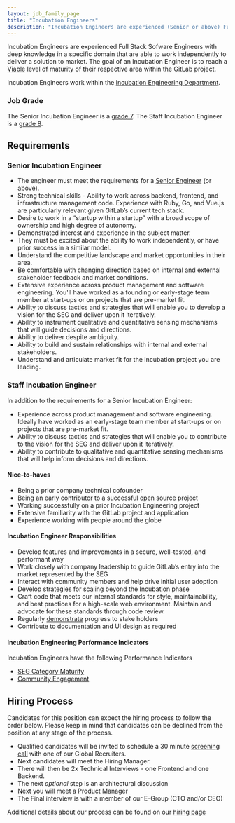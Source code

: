 ```yaml
---
layout: job_family_page
title: "Incubation Engineers"
description: "Incubation Engineers are experienced (Senior or above) Full Stack Sofware Engineers with deep knowledge in a specific domain that are able to work independently to deliver a solution to market."
---
```


Incubation Engineers are experienced Full Stack Sofware Engineers with deep knowledge in a specific domain that are able to work independently to deliver a solution to market.  The goal of an Incubation Engineer is to reach a [Viable](https://about.gitlab.com/direction/maturity/#legend) level of maturity of their respective area within the GitLab project. 

Incubation Engineers work within the [Incubation Engineering Department](https://about.gitlab.com/handbook/engineering/incubation/).

### Job Grade

The Senior Incubation Engineer is a [grade 7](/handbook/total-rewards/compensation/compensation-calculator/#gitlab-job-grades).
The Staff Incubation Engineer is a [grade 8](/handbook/total-rewards/compensation/compensation-calculator/#gitlab-job-grades).

## Requirements

### Senior Incubation Engineer

* The engineer must meet the requirements for a [Senior Engineer](https://gitlab.com/gitlab-com/www-gitlab-com/-/blob/master/sites/marketing/source/job-families/engineering/backend-engineer/index.html.md#senior-backend-engineer) (or above).
* Strong technical skills - Ability to work across backend, frontend, and infrastructure management code.  Experience with Ruby, Go, and Vue.js are particularly relevant given GitLab’s current tech stack.
* Desire to work in a “startup within a startup” with a broad scope of ownership and high degree of autonomy.
* Demonstrated interest and experience in the subject matter.
* They must be excited about the ability to work independently, or have prior success in a similar model.
* Understand the competitive landscape and market opportunities in their area.
* Be comfortable with changing direction based on internal and external stakeholder feedback and market conditions.
* Extensive experience across product management and software engineering. You'll have worked as a founding or early-stage team member at start-ups or on projects that are pre-market fit. 
* Ability to discuss tactics and strategies that will enable you to develop a vision for the SEG  and deliver upon it iteratively. 
* Ability to instrument qualitative and quantitative sensing mechanisms that will guide decisions and directions. 
* Ability to deliver despite ambiguity.
* Ability to build and sustain relationships with internal and external stakeholders.
* Understand and articulate market fit for the Incubation project you are leading.

### Staff Incubation Engineer

In addition to the requirements for a Senior Incubation Engineer:

* Experience across product management and software engineering. Ideally have worked as an early-stage team member at start-ups or on projects that are pre-market fit.
* Ability to discuss tactics and strategies that will enable you to contribute to the vision for the SEG and deliver upon it iteratively.
* Ability to contribute to qualitative and quantitative sensing mechanisms that will help inform decisions and directions.

#### Nice-to-haves

* Being a prior company technical cofounder
* Being an early contributor to a successful open source project
* Working successfully on a prior Incubation Engineering project
* Extensive familiarity with the GitLab project and application
* Experience working with people around the globe

#### Incubation Engineer Responsibilities

* Develop features and improvements in a secure, well-tested, and performant way
* Work closely with company leadership to guide GitLab’s entry into the market represented by the SEG
* Interact with community members and help drive initial user adoption
* Develop strategies for scaling beyond the Incubation phase
* Craft code that meets our internal standards for style, maintainability, and best practices for a high-scale web environment. Maintain and advocate for these standards through code review.
* Regularly [demonstrate](/handbook/engineering/#engineering-demo-process) progress to stake holders
* Contribute to documentation and UI design as required  

#### Incubation Engineering Performance Indicators

Incubation Engineers have the following Performance Indicators

* [SEG Category Maturity](/handbook/engineering/incubation/performance-indicators/#seg-category-maturity)
* [Community Engagement](/handbook/engineering/incubation/performance-indicators/#community-engagement)

## Hiring Process

Candidates for this position can expect the hiring process to follow the order below. Please keep in mind that candidates can be declined from the position at any stage of the process.

* Qualified candidates will be invited to schedule a 30 minute [screening call](/handbook/hiring/interviewing/#screening-call) with one of our Global Recruiters.
* Next candidates will meet the Hiring Manager.
* There will then be 2x Technical Interviews - one Frontend and one Backend.
* The next _optional_ step is an architectural discussion
* Next you will meet a Product Manager
* The Final interview is with a member of our E-Group (CTO and/or CEO) 

Additional details about our process can be found on our [hiring page](/handbook/hiring)